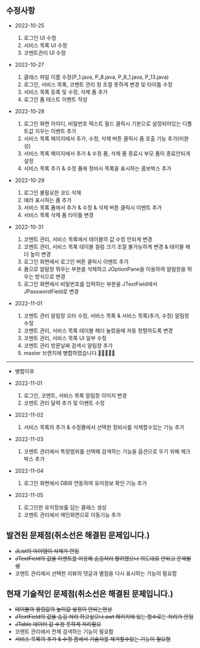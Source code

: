 수정사항
----------
* 2022-10-25
    1. 로그인 UI 수정
    2. 서비스 목록 UI 수정
    3. 코멘트관리 UI 수정

* 2022-10-27
    1. 클래스 파일 이름 수정(P_1.java, P_8.java, P_8_1.java, P_13.java)
    2. 로그인, 서비스 목록, 코멘트 관리 창 조절 못하게 변경 및 타이틀 수정
    3. 서비스 목록 등록 및 수정, 삭제 폼 추가
    4. 로그인 폼 테스트 이벤트 작성
   
* 2022-10-28
    1. 로그인 화면 아이디, 비밀번호 텍스트 필드 클릭시 기본으로 설정되어있는 디폴트값 지우는 이벤트 추가
    2. 서비스 목록 페이지에서 추가, 수정, 삭제 버튼 클릭시 폼 호출 기능 추가(미완성)
    3. 서비스 목록 페이지에서 추가 & 수정 폼, 삭제 폼 종료시 부모 폼이 종료안되게 설정
    4. 서비스 목록 추가 & 수정 폼에 정비사 목록을 표시하는 콤보박스 추가

* 2022-10-29
    1. 로그인 불필요한 코드 삭제
    2. 에러 표시하는 폼 추가
    3. 서비스 목록 폼에서 추가 & 수정 & 삭제 버튼 클릭시 이벤트 추가
    4. 서비스 목록 삭제 폼 타이틀 변경

* 2022-10-31
    1. 코멘트 관리, 서비스 목록에서 테이블의 값 수정 안되게 변경
    2. 코멘트 관리, 서비스 목록 테이블 컬럼 크기 조절 불가능하게 변경 & 테이블 헤더 높이 변경
    3. 로그인 화면에서 로그인 버튼 클릭시 이벤트 추가
    4. 폼으로 알람창 뛰우는 부분을 삭제하고 JOptionPane을 이용하여 알람창을 뛰우는 방식으로 변경
    5. 로그인 화면에서 비밀번호를 입력하는 부분을 JTextField에서 JPasswordField로 변경
    
* 2022-11-01
    1. 코멘트 관리 알림창 오타 수정, 서비스 목록 & 서비스 목록(추가, 수정) 알림창 수정
    2. 코멘트 관리, 서비스 목록 테이블 헤더 눌렀을때 자동 정렬하도록 변경
    3. 코멘트 관리, 서비스 목록 UI 일부 수정
    4. 코멘트 관리 방문날짜 검색시 알림창 추가
    5. master 브랜치에 병합하였습니다.📌📌📌📌📌
----------
* 병합이후
* 2022-11-01
    1. 로그인, 코멘트, 서비스 목록 알림창 이미지 변경
    2. 코멘트 관리 달력 추가 및 이벤트 수정
    
* 2022-11-02
    1. 서비스 목록의 추가 & 수정폼에서 선택한 정비사를 삭제할수있는 기능 추가
    
* 2022-11-03
    1. 코멘트 관리에서 특정범위를 선택해 검색하는 기능을 옵션으로 두기 위해 체크박스 추가
    
* 2022-11-04
    1. 로그인 화면에서 DB와 연동하여 유저정보 확인 기능 추가
    
* 2022-11-05
    1. 로그인한 유저정보를 담는 클래스 생성
    2. 코멘트 관리에서 메인화면으로 이동기능 추가

발견된 문제점(취소선은 해결된 문제입니다.)
----------
* ~~JList의 아이템이 삭제가 안됨~~
* ~~JTextField의 값을 이벤트를 이용해 숨김처리 할려했으나 의도대로 안되고 문제발생~~
* 코멘트 관리에서 선택한 리뷰의 댓글과 별점을 다시 표시하는 기능이 필요함

현재 기술적인 문제점(취소선은 해결된 문제입니다.)
----------
* ~~테이블의 컬럼값의 높이값 설정이 안되는현상~~
* ~~JTextField의 값을 숨김 처리 하고싶으나 awt 패키지에 있는 함수로는 처리가 안됨~~
* ~~JTable 데이터 값 수정 못하게 처리필요~~
* 코멘트 관리에서 전체 검색하는 기능이 필요함
* ~~서비스 목록의 추가 & 수정 폼에서 기술자를 제거할수있는 기능이 필요함~~
